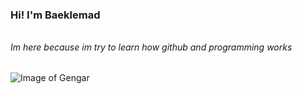 ### <h3> Hi! I'm Baeklemad <h3> ###
###### <h6> Im here because im try to learn how github and programming works <h6> ######
![Image of Gengar](https://i.pinimg.com/564x/9c/9a/eb/9c9aebf3feca088ae53c83ddde2f2c2a.jpg)
